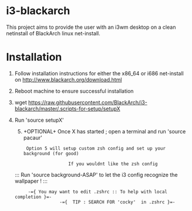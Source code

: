 i3-blackarch
============

This project aims to provide the user with an i3wm desktop on a clean netinstall of BlackArch linux net-install.  

Installation
============

1. Follow installation instructions for either the x86_64 or i686 net-install on http://www.blackarch.org/download.html
2. Reboot machine to ensure successful installation
3. wget https://raw.githubusercontent.com/BlackArch/i3-blackarch/master/.scripts-for-setup/setupX
4. Run 'source setupX'
	
	5. +OPTIONAL+    Once X has started ; open a terminal and run 'source pacaur'
		
			Option 5 will setup custom zsh config and set up your background (for good)

							If you wouldnt like the zsh config 

	  ::: Run 'source background-ASAP' to let the i3 config recognize the wallpaper ! :::

			-={ You may want to edit .zshrc :: To help with local completion }=- 
						-={  TIP : SEARCH FOR 'cocky'  in .zshrc }=-
